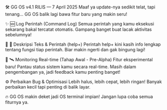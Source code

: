 🛠️ GG OS v4.1 RILIS — 7 April 2025
Maaf ya update-nya sedikit telat, tapi tenang... GG OS balik lagi bawa fitur baru yang makin seru!

✨ 🆕 Log Perintah (Command Log)
Semua perintah yang kamu eksekusi sekarang bakal tercatat otomatis. Gampang banget buat lacak aktivitas sebelumnya!

📌 📝 Deskripsi Teks & Perintah (help+)
Perintah help+ kini kasih info lengkap tentang fungsi tiap perintah. Biar makin ngerti dan gak bingung lagi!

🧪 🛰️ Monitoring Real-time (Tahap Awal - Pre-Alpha)
Fitur eksperimental baru! Pantau status sistem kamu secara real-time. Masih dalam pengembangan ya, jadi feedback kamu penting banget!

⚙️ Perbaikan Bug & Optimisasi
Lebih halus, lebih cepat, lebih ringan! Banyak perbaikan kecil tapi penting di balik layar.

🔥 GG OS makin deket jadi OS terminal impian! Jangan lupa coba semua fiturnya ya.
